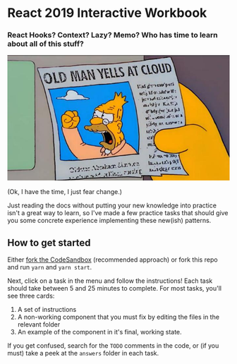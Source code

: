 # React 2019 Interactive Workbook

### React Hooks? Context? Lazy? Memo? Who has time to learn about all of this stuff?

<img src="src/App/About/oldman.jpg" alt="old man yells at cloud">

(Ok, I have the time, I just fear change.)

Just reading the docs without putting your new knowledge into practice isn't a great way to learn, so I've made a few practice tasks that should give you some concrete experience implementing these new(ish) patterns.

## How to get started

Either [fork the CodeSandbox](https://codesandbox.io/s/github/aholachek/react-interactive-workbook) (recommended approach) or fork this repo and run `yarn` and `yarn start`.

Next, click on a task in the menu and follow the instructions! Each task should take between 5 and 25 minutes to complete. For most tasks, you'll see three cards:

1. A set of instructions
2. A non-working component that you must fix by editing the files in the relevant folder
3. An example of the component in it's final, working state.

If you get confused, search for the `TODO` comments in the code, or (if you must) take a peek at the `answers` folder in each task.
